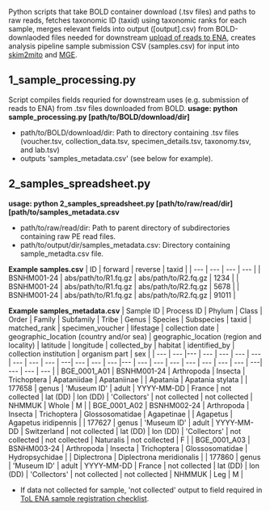 Python scripts that take BOLD container download (.tsv files) and paths to raw reads, fetches taxonomic ID (taxid) using taxonomic ranks for each sample, merges relevant fields into output ([output].csv) from BOLD-downlaoded files needed for downstream [upload of reads to ENA](https://github.com/bge-barcoding/ena-read-upload), creates analysis pipeline sample submission CSV (samples.csv) for input into [skim2mito](https://github.com/o-william-white/skim2mito) and [MGE](https://github.com/bge-barcoding/MitoGeneExtractor-BGE).



## 1_sample_processing.py ##
Script compiles fields requried for downstream uses (e.g. submission of reads to ENA) from .tsv files downloaded from BOLD. 
**usage: python sample_processing.py [path/to/BOLD/download/dir]**
- path/to/BOLD/download/dir: Path to directory containing .tsv files (voucher.tsv, collection_data.tsv, specimen_details.tsv, taxonomy.tsv, and lab.tsv)
- outputs 'samples_metadata.csv' (see below for example).


## 2_samples_spreadsheet.py ##
**usage: python 2_samples_spreadsheet.py [path/to/raw/read/dir] [path/to/samples_metadata.csv**
- path/to/raw/read/dir: Path to parent directory of subdirectories containing raw PE read files.
- path/to/output/dir/samples_metadata.csv: Directory containing sample_metadta.csv file.



**Example samples.csv**
| ID  | forward | reverse | taxid |
| --- | --- | --- | --- |
| BSNHM001-24  | abs/path/to/R1.fq.gz  | abs/path/to/R2.fq.gz | 1234 |
| BSNHM001-24 | abs/path/to/R1.fq.gz  | abs/path/to/R2.fq.gz | 5678 |
| BSNHM001-24 | abs/path/to/R1.fq.gz | abs/path/to/R2.fq.gz |  91011 |



**Example samples_metadata.csv**
| Sample ID | Process ID  | Phylum | Class | Order | Family | Subfamily | Tribe | Genus | Species | Subspecies | taxid | matched_rank | specimen_voucher | lifestage | collection date | geographic_location (country and/or sea) | geographic_location (region and locality) | latitude | longitude | collected_by | habitat | identified_by | collection institution | organism part | sex |
| --- | --- |--- | --- | --- | --- | --- | --- | --- | --- | ---| --- | --- | --- |--- | --- | --- | --- | --- | --- | --- | --- | ---| --- | --- | --- |
| BGE_0001_A01  | BSNHM001-24 | Arthropoda | Insecta | Trichoptera | Apataniidae | Apataniinae | | Apatania | Apatania stylata | | 177658 | genus | 'Museum ID' | adult | YYYY-MM-DD | France | not collected | lat (DD) | lon (DD) | 'Collectors' | not collected | not collected | NHMMUK | Whole | M |
| BGE_0001_A02 | BSNHM002-24 | Arthropoda | Insecta | Trichoptera | Glossosomatidae | Agapetinae | | Agapetus | Agapetus iridipennis | | 177627 | genus | 'Museum ID' | adult | YYYY-MM-DD | Switzerland | not collected | lat (DD) | lon (DD) | 'Collectors' | not collected | not collected | Naturalis | not collected | F |
| BGE_0001_A03 | BSNHM003-24 | Arthropoda | Insecta | Trichoptera | Glossosomatidae | Hydropsychidae | | Diplectrona | Diplectrona meridionalis | | 177860 | genus | 'Museum ID' | adult | YYYY-MM-DD |  France | not collected | lat (DD) | lon (DD) | 'Collectors' | not collected | not collected | NHMMUK | Leg | M |

- If data not collected for sample, 'not collected' output to field required in [ToL ENA sample registration checklist](https://www.ebi.ac.uk/ena/browser/view/ERC000053).
